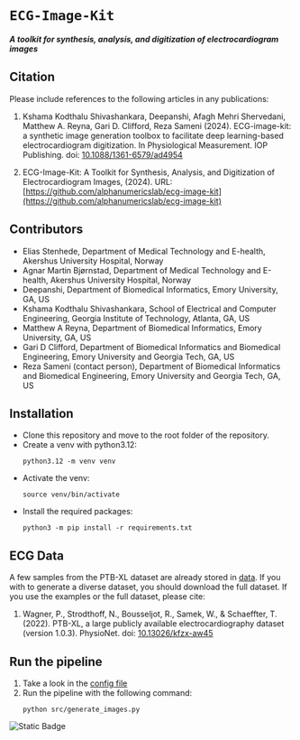 # `ECG-Image-Kit`
***A toolkit for synthesis, analysis, and digitization of electrocardiogram images***

## Citation
Please include references to the following articles in any publications:

1. Kshama Kodthalu Shivashankara, Deepanshi, Afagh Mehri Shervedani, Matthew A. Reyna, Gari D. Clifford, Reza Sameni (2024). ECG-image-kit: a synthetic image generation toolbox to facilitate deep learning-based electrocardiogram digitization. In Physiological Measurement. IOP Publishing. doi: [10.1088/1361-6579/ad4954](https://doi.org/10.1088/1361-6579/ad4954)


2. ECG-Image-Kit: A Toolkit for Synthesis, Analysis, and Digitization of Electrocardiogram Images, (2024). URL: [https://github.com/alphanumericslab/ecg-image-kit](https://github.com/alphanumericslab/ecg-image-kit)

## Contributors
- Elias Stenhede, Department of Medical Technology and E-health, Akershus University Hospital, Norway
- Agnar Martin Bjørnstad, Department of Medical Technology and E-health, Akershus University Hospital, Norway
- Deepanshi, Department of Biomedical Informatics, Emory University, GA, US
- Kshama Kodthalu Shivashankara, School of Electrical and Computer Engineering, Georgia Institute of Technology, Atlanta, GA, US
- Matthew A Reyna, Department of Biomedical Informatics, Emory University, GA, US
- Gari D Clifford, Department of Biomedical Informatics and Biomedical Engineering, Emory University and Georgia Tech, GA, US
- Reza Sameni (contact person), Department of Biomedical Informatics and Biomedical Engineering, Emory University and Georgia Tech, GA, US

## Installation
- Clone this repository and move to the root folder of the repository.
- Create a venv with python3.12:
     ```
     python3.12 -m venv venv
     ```
- Activate the venv:
     ```
     source venv/bin/activate
     ```
- Install the required packages:
     ```
     python3 -m pip install -r requirements.txt
     ```

## ECG Data

A few samples from the PTB-XL  dataset are already stored in [data](./data/ptb-xl/00000). If you with to generate a diverse dataset, you should download the full dataset. If you use the examples or the full dataset, please cite:

1. Wagner, P., Strodthoff, N., Bousseljot, R., Samek, W., & Schaeffter, T. (2022). PTB-XL, a large publicly available electrocardiography dataset (version 1.0.3). PhysioNet. doi: [10.13026/kfzx-aw45](https://doi.org/10.13026/kfzx-aw45)

## Run the pipeline
1. Take a look in the [config file](./src/config/config.yml)
2. Run the pipeline with the following command:
     ```
     python src/generate_images.py
     ```

![Static Badge](https://img.shields.io/badge/ecg_image-kit-blue)